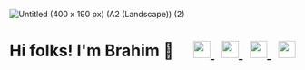 ![Untitled (400 x 190 px) (A2 (Landscape)) (2)](https://github.com/user-attachments/assets/87da3ca9-61e2-41cc-9755-de56d72c43d9)

<h1>
  <span style="float:left;">Hi folks! I'm Brahim 👋</span>
  <span style="float:right;">
    <a href="mailto:dev.iansmathew@gmail.com">
      <img height="30" src="https://raw.githubusercontent.com/iansmathew/iansmathew/master/assets/icon_email.png">
    </a>&nbsp;
    <a href="https://www.linkedin.com/in/iansmathew/">
      <img height="30" src="https://raw.githubusercontent.com/iansmathew/iansmathew/master/assets/icon_linkedin.png">
    </a>&nbsp;
    <a href="https://twitter.com/iansmathew">
      <img height="30" src="https://raw.githubusercontent.com/iansmathew/iansmathew/master/assets/icon_twitter.png">
    </a>&nbsp;
    <a href="https://connect.unity.com/u/ian-mathew">
      <img height="30" src="https://raw.githubusercontent.com/iansmathew/iansmathew/master/assets/icon_unity3d.png">
    </a>
  </span>
  <div style="clear:both;"></div>
</h1>

